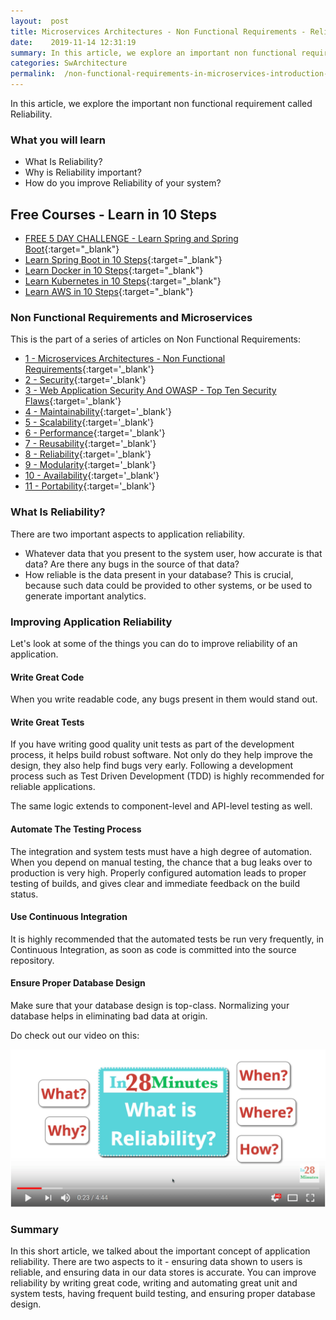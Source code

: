 ```yaml
---
layout:  post
title: Microservices Architectures - Non Functional Requirements - Reliability
date:    2019-11-14 12:31:19
summary: In this article, we explore an important non functional requirement called Reliability. 
categories: SwArchitecture
permalink:  /non-functional-requirements-in-microservices-introduction-to-Reliability
---
```


In this article, we explore the important non functional requirement called Reliability. 

### What you will learn
- What Is Reliability?
- Why is Reliability important?
- How do you improve Reliability of your system?

## Free Courses - Learn in 10 Steps

- [FREE 5 DAY CHALLENGE - Learn Spring and Spring Boot](https://rebrand.ly/SBT-Page-Top-LearningChallenge-SpringBoot){:target="_blank"}
- [Learn Spring Boot in 10 Steps](https://rebrand.ly/in28minutes-10steps-springboot){:target="_blank"}
- [Learn Docker in 10 Steps](https://rebrand.ly/in28minutes-10steps-docker){:target="_blank"}
- [Learn Kubernetes in 10 Steps](https://rebrand.ly/in28minutes-10steps-k8s){:target="_blank"}
- [Learn AWS in 10 Steps](https://rebrand.ly/in28minutes-10steps-aws-beanstalk){:target="_blank"}



### Non Functional Requirements and Microservices

This is the part of a series of articles on Non Functional Requirements:

- [1 - Microservices Architectures - Non Functional Requirements](/non-functional-requirements-in-microservices-architectures){:target='_blank'}
- [2 - Security](/non-functional-requirements-in-microservices-introduction-to-Security){:target='_blank'}
- [3 - Web Application Security And OWASP - Top Ten Security Flaws](/web-application-security-owasp-top-ten){:target='_blank'}
- [4 - Maintainability](/non-functional-requirements-in-microservices-introduction-to-Maintainability){:target='_blank'}
- [5 - Scalability](/non-functional-requirements-in-microservices-introduction-to-Scalability){:target='_blank'}
- [6 - Performance](/non-functional-requirements-in-microservices-introduction-to-performance){:target='_blank'}
- [7 - Reusability](/non-functional-requirements-in-microservices-introduction-to-Reusability){:target='_blank'}
- [8 - Reliability](/non-functional-requirements-in-microservices-introduction-to-Reliability){:target='_blank'}
- [9 - Modularity](/modularity-non-functional-requirement-in-microservices){:target='_blank'}
- [10 - Availability](/availability-non-functional-requirement-in-microservices){:target='_blank'}
- [11 - Portability](/non-functional-requirements-in-microservices-introduction-to-portability){:target='_blank'}


### What Is Reliability?

There are two important aspects to application reliability.

* Whatever data that you present to the system user, how accurate is that data? Are there any bugs in the source of that data?
* How reliable is the data present in your database? This is crucial, because such data could be provided to other systems, or be used to generate important analytics. 

### Improving Application Reliability

Let's look at some of the things you can do to improve reliability of an application.

#### Write Great Code

When you write readable code, any bugs present in them would stand out. 

#### Write Great Tests

If you have writing good quality unit tests as part of the development process, it helps build robust software. Not only do they help improve the design, they also help find bugs very early. Following a development process such as Test Driven Development (TDD) is highly recommended for reliable applications.

The same logic extends to component-level and API-level testing as well.

#### Automate The Testing Process

The integration and system tests must have a high degree of automation. When you depend on manual testing, the chance that a bug leaks over to production is very high. Properly configured automation leads to proper testing of builds, and gives clear and immediate feedback on the build status.

#### Use Continuous Integration

It is highly recommended that the automated tests be run very frequently, in Continuous Integration, as soon as code is committed into the source repository.

#### Ensure Proper Database Design

Make sure that your database design is top-class. Normalizing your database helps in eliminating bad data at origin.

Do check out our video on this:

[![image info](/images/Capture-032-01.png)](https://www.youtube.com/watch?v=mF-c2xK8Lqk)

### Summary

In this short article, we talked about the important concept of application reliability. There are two aspects to it - ensuring data shown to users is reliable, and ensuring data in our data stores is accurate. You can improve reliability by writing great code, writing and automating great unit and system tests, having frequent build testing, and ensuring proper database design.

